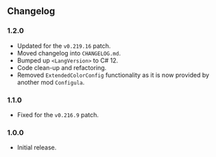 ## Changelog

### 1.2.0

  * Updated for the `v0.219.16` patch.
  * Moved changelog into `CHANGELOG.md`.
  * Bumped up `<LangVersion>` to C# 12.
  * Code clean-up and refactoring.
  * Removed `ExtendedColorConfig` functionality as it is now provided by another mod `Configula`.

### 1.1.0

  * Fixed for the `v0.216.9` patch.

### 1.0.0

  * Initial release.